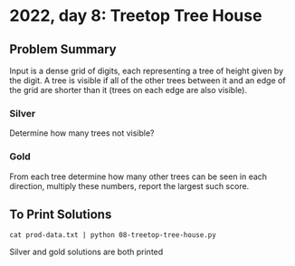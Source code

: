 # 2022, day 8: Treetop Tree House

## Problem Summary
Input is a dense grid of digits, each representing a tree of height given by
the digit.  A tree is visible if all of the other trees between it and an edge
of the grid are shorter than it (trees on each edge are also visible).

### Silver
Determine how many trees not visible?

### Gold
From each tree determine how many other trees can be seen in each direction,
multiply these numbers, report the largest such score.

## To Print Solutions
`cat prod-data.txt | python 08-treetop-tree-house.py`

Silver and gold solutions are both printed
